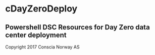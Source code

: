 # cDayZeroDeploy
## Powershell DSC Resources for Day Zero data center deployment
Copyright 2017 Conscia Norway AS
